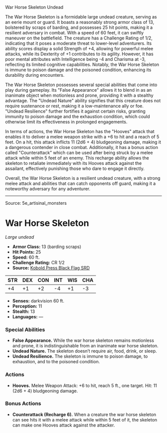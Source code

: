 <MonsterName/>War Horse Skeleton</MonsterName>
<CreatureType/>Undead</CreatureType>

<summary>The War Horse Skeleton is a formidable large undead creature, serving as an eerie mount or guard. It boasts a reasonably strong armor class of 13, bolstered by scraps of barding, and possesses 25 hit points, making it a resilient adversary in combat. With a speed of 60 feet, it can swiftly maneuver on the battlefield. The creature has a Challenge Rating of 1/2, indicating that it poses a moderate threat to lower-level adventurers. Its ability scores display a solid Strength of +4, allowing for powerful melee attacks, while its Dexterity of +1 contributes to its agility. However, it has poor mental attributes with Intelligence being -4 and Charisma at -3, reflecting its limited cognitive capabilities. Notably, the War Horse Skeleton is immune to poison damage and the poisoned condition, enhancing its durability during encounters.</summary>

<detail>

The War Horse Skeleton possesses several special abilities that come into play during gameplay. Its "False Appearance" allows it to blend in as an inanimate object when motionless and prone, providing it with a stealthy advantage. The "Undead Nature" ability signifies that this creature does not require sustenance or rest, making it a low-maintenance ally or foe. "Undead Resilience" further fortifies it against certain risks, granting immunity to poison damage and the exhaustion condition, which could otherwise limit its effectiveness in prolonged engagements.

In terms of actions, the War Horse Skeleton has the "Hooves" attack that enables it to deliver a melee weapon strike with a +6 to hit and a reach of 5 feet. On a hit, this attack inflicts 11 (2d6 + 4) bludgeoning damage, making it a dangerous contender in close combat. Additionally, it has a bonus action called "Counterattack" which can be used after being struck by a melee attack while within 5 feet of an enemy. This recharge ability allows the skeleton to retaliate immediately with its Hooves attack against the assailant, effectively punishing those who dare to engage it directly. 

Overall, the War Horse Skeleton is a resilient undead creature, with a strong melee attack and abilities that can catch opponents off guard, making it a noteworthy adversary for any adventurer.</detail>



---

Source: 5e_artisinal_monsters

# War Horse Skeleton

*Large undead*

- **Armor Class:** 13 (barding scraps)
- **Hit Points:** 25
- **Speed:** 60 ft.
- **Challenge Rating:** CR 1/2
- **Source:** [Kobold Press Black Flag SRD](https://koboldpress.com/black-flag-roleplaying/)

| STR | DEX | CON | INT | WIS | CHA |
| --- | --- | --- | --- | --- | --- |
| +4 | +1 | +2 | -4 | +1 | -3 |

- **Senses:** darkvision 60 ft.
- **Perception:** 11
- **Stealth:** 13
- **Languages:** —

### Special Abilities

- **False Appearance.** While the war horse skeleton remains motionless and prone, it is indistinguishable from an inanimate war horse skeleton.
- **Undead Nature.** The skeleton doesn’t require air, food, drink, or sleep.
- **Undead Resilience.** The skeleton is immune to poison damage, to exhaustion, and to the poisoned condition.

### Actions

- **Hooves.** Melee Weapon Attack: +6 to hit, reach 5 ft., one target. Hit: 11 (2d6 + 4) bludgeoning damage.

### Bonus Actions

- **Counterattack (Recharge 6).** When a creature the war horse skeleton can see hits it with a melee attack while within 5 feet of it, the skeleton can make one Hooves attack against the attacker.



